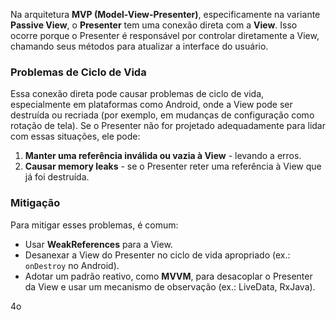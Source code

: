 Na arquitetura **MVP (Model-View-Presenter)**, especificamente na variante **Passive View**, o **Presenter** tem uma conexão direta com a **View**. Isso ocorre porque o Presenter é responsável por controlar diretamente a View, chamando seus métodos para atualizar a interface do usuário.

### Problemas de Ciclo de Vida

Essa conexão direta pode causar problemas de ciclo de vida, especialmente em plataformas como Android, onde a View pode ser destruída ou recriada (por exemplo, em mudanças de configuração como rotação de tela). Se o Presenter não for projetado adequadamente para lidar com essas situações, ele pode:

1. **Manter uma referência inválida ou vazia à View** - levando a erros.
2. **Causar memory leaks** - se o Presenter reter uma referência à View que já foi destruída.

### Mitigação

Para mitigar esses problemas, é comum:

- Usar **WeakReferences** para a View.
- Desanexar a View do Presenter no ciclo de vida apropriado (ex.: `onDestroy` no Android).
- Adotar um padrão reativo, como **MVVM**, para desacoplar o Presenter da View e usar um mecanismo de observação (ex.: LiveData, RxJava).

4o